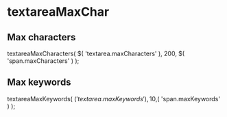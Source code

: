 textareaMaxChar
===============


Max characters
--------------

textareaMaxCharacters( $( 'textarea.maxCharacters' ), 200, $( 'span.maxCharacters' ) );


Max keywords
--------------

textareaMaxKeywords( $( 'textarea.maxKeywords' ), 10 ,$( 'span.maxKeywords' ) );
